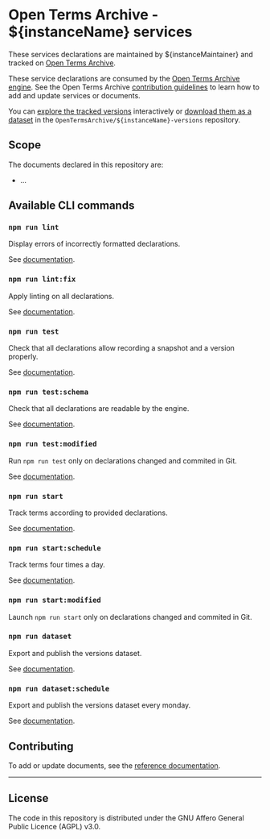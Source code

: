 # Open Terms Archive - ${instanceName} services

These services declarations are maintained by ${instanceMaintainer} and tracked on [Open Terms Archive](https://opentermsarchive.org).

These service declarations are consumed by the [Open Terms Archive engine](https://github.com/ambanum/OpenTermsArchive). See the Open Terms Archive [contribution guidelines](https://github.com/OpenTermsArchive/contrib-declarations/blob/main/CONTRIBUTING.md) to learn how to add and update services or documents.

You can [explore the tracked versions](https://github.com/OpenTermsArchive/${instanceName}-versions) interactively or [download them as a dataset](https://github.com/OpenTermsArchive/${instanceName}-versions/releases) in the `OpenTermsArchive/${instanceName}-versions` repository.

## Scope

The documents declared in this repository are:

- ...
## Available CLI commands

### `npm run lint`

Display errors of incorrectly formatted declarations.

See [documentation](https://github.com/ambanum/OpenTermsArchive#ota-lint).

### `npm run lint:fix`

Apply linting on all declarations.

See [documentation](https://github.com/ambanum/OpenTermsArchive#ota-lint).

### `npm run test`

Check that all declarations allow recording a snapshot and a version properly.

See [documentation](https://github.com/ambanum/OpenTermsArchive#ota-validate).

### `npm run test:schema`

Check that all declarations are readable by the engine.

See [documentation](https://github.com/ambanum/OpenTermsArchive#validate-schema-only).

### `npm run test:modified`

Run `npm run test` only on declarations changed and commited in Git.

See [documentation](https://github.com/ambanum/OpenTermsArchive#validate-modified-terms-only).

### `npm run start`

Track terms according to provided declarations.

See [documentation](https://github.com/ambanum/OpenTermsArchive#ota-track).

### `npm run start:schedule`

Track terms four times a day.

See [documentation](https://github.com/ambanum/OpenTermsArchive#track-documents-four-times-a-day).

### `npm run start:modified`

Launch `npm run start` only on declarations changed and commited in Git.

### `npm run dataset`

Export and publish the versions dataset.

See [documentation](https://github.com/ambanum/OpenTermsArchive#ota-dataset).

### `npm run dataset:schedule`

Export and publish the versions dataset every monday.

See [documentation](https://github.com/ambanum/OpenTermsArchive#publish-dataset-on-monday-every-week).

## Contributing

To add or update documents, see the [reference documentation](https://github.com/ambanum/OpenTermsArchive/blob/main/CONTRIBUTING.md).


- - - -

## License

The code in this repository is distributed under the GNU Affero General Public Licence (AGPL) v3.0.
